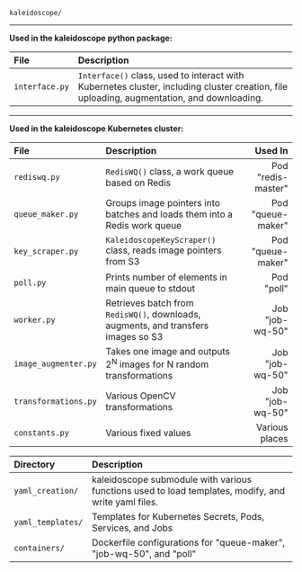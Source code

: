 `kaleidoscope/`
***
**Used in the kaleidoscope python package:**

|File|Description|
|:---|:---|
|`interface.py`| `Interface()` class, used to interact with Kubernetes cluster, including cluster creation, file uploading, augmentation, and downloading. 

***
**Used in the kaleidoscope Kubernetes cluster:**

|File|Description|Used In|
|:---|:---|---:|
|`rediswq.py`| `RedisWQ()` class, a work queue based on Redis| Pod "redis-master"|
|`queue_maker.py`| Groups image pointers into batches and loads them into a Redis work queue | Pod "queue-maker"|
|`key_scraper.py`| `KaleidoscopeKeyScraper()` class, reads image pointers from S3| Pod "queue-maker"|
|`poll.py`| Prints number of elements in main queue to stdout | Pod "poll"|
|`worker.py`| Retrieves batch from `RedisWQ()`, downloads, augments, and transfers images so S3 | Job "job-wq-50"|
|`image_augmenter.py`| Takes one image and outputs 2<sup>N</sup> images for N random transformations| Job "job-wq-50"|
|`transformations.py`| Various OpenCV transformations| Job "job-wq-50"|
|`constants.py`| Various fixed values| Various places|


|Directory|Description|
|:---|:---|
|`yaml_creation/` | kaleidoscope submodule with various functions used to load templates, modify, and write yaml files. |
|`yaml_templates/` | Templates for Kubernetes Secrets, Pods, Services, and Jobs |
|`containers/` | Dockerfile configurations for "queue-maker", "job-wq-50", and "poll" |
